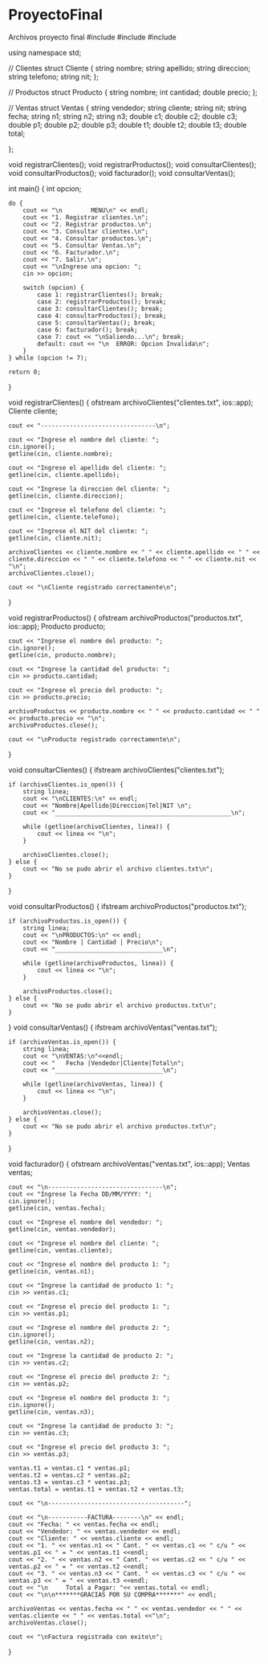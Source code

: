 # ProyectoFinal
Archivos proyecto final
#include <iostream>
#include <fstream>
#include <string>

using namespace std;

// Clientes
struct Cliente {
    string nombre;
    string apellido;
    string direccion;
    string telefono;
    string nit;
};

// Productos
struct Producto {
    string nombre;
    int cantidad;
    double precio;
};

// Ventas
struct Ventas {
	string vendedor;
    string cliente;
    string nit;
    string fecha;
    string n1;
    string n2;
    string n3;
    double c1;
    double c2;
    double c3;
    double p1;
    double p2;
    double p3;
    double t1;
    double t2;
    double t3;
    double total;

};

void registrarClientes();
void registrarProductos();
void consultarClientes();
void consultarProductos();
void facturador();
void consultarVentas();

int main() {
    int opcion;

    do {
        cout << "\n        MENU\n" << endl;
        cout << "1. Registrar clientes.\n";
        cout << "2. Registrar productos.\n";
        cout << "3. Consultar clientes.\n";
        cout << "4. Consultar productos.\n";
        cout << "5. Consultar Ventas.\n";
        cout << "6. Facturador.\n";
        cout << "7. Salir.\n";
        cout << "\nIngrese una opcion: ";
        cin >> opcion;

        switch (opcion) {
            case 1: registrarClientes(); break;
            case 2: registrarProductos(); break;
            case 3: consultarClientes(); break;
            case 4: consultarProductos(); break;
            case 5: consultarVentas(); break;
            case 6: facturador(); break;
            case 7: cout << "\nSaliendo...\n"; break;
            default: cout << "\n  ERROR: Opcion Invalida\n";
        }
    } while (opcion != 7);

    return 0;
}

void registrarClientes() {
    ofstream archivoClientes("clientes.txt", ios::app);
    Cliente cliente;
    
    cout << "--------------------------------\n";

    cout << "Ingrese el nombre del cliente: ";
    cin.ignore();
    getline(cin, cliente.nombre);

    cout << "Ingrese el apellido del cliente: ";
    getline(cin, cliente.apellido);

    cout << "Ingrese la direccion del cliente: ";
    getline(cin, cliente.direccion);

    cout << "Ingrese el telefono del cliente: ";
    getline(cin, cliente.telefono);

    cout << "Ingrese el NIT del cliente: ";
    getline(cin, cliente.nit);    

    archivoClientes << cliente.nombre << " " << cliente.apellido << " " << cliente.direccion << " " << cliente.telefono << " " << cliente.nit << "\n";
    archivoClientes.close();

    cout << "\nCliente registrado correctamente\n";
}

void registrarProductos() {
    ofstream archivoProductos("productos.txt", ios::app);
    Producto producto;

    cout << "Ingrese el nombre del producto: ";
    cin.ignore();
    getline(cin, producto.nombre);

    cout << "Ingrese la cantidad del producto: ";
    cin >> producto.cantidad;

    cout << "Ingrese el precio del producto: ";
    cin >> producto.precio;

    archivoProductos << producto.nombre << " " << producto.cantidad << " " << producto.precio << "\n";
    archivoProductos.close();

    cout << "\nProducto registrado correctamente\n";
}

void consultarClientes() {
    ifstream archivoClientes("clientes.txt");

    if (archivoClientes.is_open()) {
        string linea;
        cout << "\nCLIENTES:\n" << endl;
        cout << "Nombre|Apellido|Direccion|Tel|NIT \n";
        cout << "_________________________________________________\n";

        while (getline(archivoClientes, linea)) {
            cout << linea << "\n";
        }

        archivoClientes.close();
    } else {
        cout << "No se pudo abrir el archivo clientes.txt\n";
    }
}

void consultarProductos() {
    ifstream archivoProductos("productos.txt");

    if (archivoProductos.is_open()) {
        string linea;
        cout << "\nPRODUCTOS:\n" << endl;
        cout << "Nombre | Cantidad | Precio\n";
        cout << "______________________________\n";

        while (getline(archivoProductos, linea)) {
            cout << linea << "\n";
        }

        archivoProductos.close();
    } else {
        cout << "No se pudo abrir el archivo productos.txt\n";
    }
}
void consultarVentas() {
    ifstream archivoVentas("ventas.txt");

    if (archivoVentas.is_open()) {
        string linea;
        cout << "\nVENTAS:\n"<<endl;
        cout << "   Fecha |Vendedor|Cliente|Total\n";
        cout << "______________________________\n";

        while (getline(archivoVentas, linea)) {
            cout << linea << "\n";
        }

        archivoVentas.close();
    } else {
        cout << "No se pudo abrir el archivo productos.txt\n";
	}
}

void facturador() {
    ofstream archivoVentas("ventas.txt", ios::app);
    Ventas ventas;
    
    cout << "\n--------------------------------\n";
    cout << "Ingrese la Fecha DD/MM/YYYY: ";
    cin.ignore();
    getline(cin, ventas.fecha);

    cout << "Ingrese el nombre del vendedor: ";
    getline(cin, ventas.vendedor);

    cout << "Ingrese el nombre del cliente: ";
    getline(cin, ventas.cliente);
    
    cout << "Ingrese el nombre del producto 1: ";
    getline(cin, ventas.n1);
      
    cout << "Ingrese la cantidad de producto 1: ";
    cin >> ventas.c1;
    
    cout << "Ingrese el precio del producto 1: ";
    cin >> ventas.p1;

    cout << "Ingrese el nombre del producto 2: ";
    cin.ignore();
	getline(cin, ventas.n2);
      
    cout << "Ingrese la cantidad de producto 2: ";
    cin >> ventas.c2;
    
    cout << "Ingrese el precio del producto 2: ";
    cin >> ventas.p2;

    cout << "Ingrese el nombre del producto 3: ";
    cin.ignore();
	getline(cin, ventas.n3);
      
    cout << "Ingrese la cantidad de producto 3: ";
    cin >> ventas.c3;
    
    cout << "Ingrese el precio del producto 3: ";
    cin >> ventas.p3;
    
    ventas.t1 = ventas.c1 * ventas.p1;
    ventas.t2 = ventas.c2 * ventas.p2;
    ventas.t3 = ventas.c3 * ventas.p3;
    ventas.total = ventas.t1 + ventas.t2 + ventas.t3;

    cout << "\n--------------------------------------";
	
	cout << "\n-----------FACTURA--------\n" << endl;
	cout << "Fecha: " << ventas.fecha << endl;
	cout << "Vendedor: " << ventas.vendedor << endl;
	cout << "Cliente: " << ventas.cliente << endl;
	cout << "1. " << ventas.n1 << " Cant. " << ventas.c1 << " c/u " << ventas.p1 << " = " << ventas.t1 <<endl;
	cout << "2. " << ventas.n2 << " Cant. " << ventas.c2 << " c/u " << ventas.p2 << " = " << ventas.t2 <<endl;
	cout << "3. " << ventas.n3 << " Cant. " << ventas.c3 << " c/u " << ventas.p3 << " = " << ventas.t3 <<endl;
	cout << "\n     Total a Pagar: "<< ventas.total << endl;
	cout << "\n\n*******GRACIAS POR SU COMPRA*******" << endl;
	 
    archivoVentas << ventas.fecha << " " << ventas.vendedor << " " << ventas.cliente << " " << ventas.total <<"\n";
    archivoVentas.close();

    cout << "\nFactura registrada con exito\n";

}
